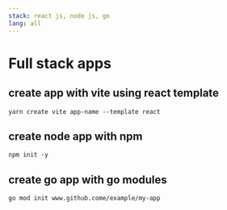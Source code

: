 ```yaml
---
stack: react js, node js, go
lang: all
---
```


# Full stack apps

## create app with vite using react template
```
yarn create vite app-name --template react
```
## create node app with npm
```
npm init -y
```

## create go app with go modules
```
go mod init www.github.come/example/my-app
```
